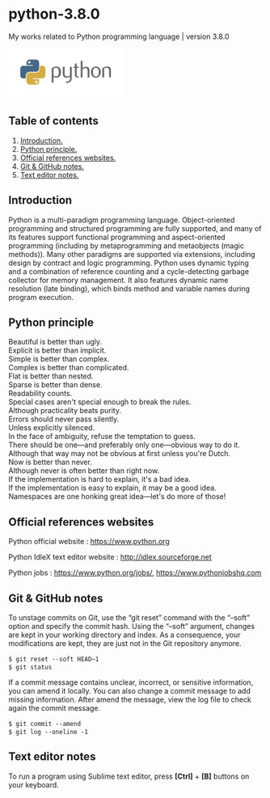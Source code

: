 # python-3.8.0
My works related to Python programming language | version 3.8.0

<img src="python.png" height="100">

## Table of contents
1. [Introduction.](#introduction)
2. [Python principle.](#principle)
3. [Official references websites.](#references)
4. [Git & GitHub notes.](#git)
5. [Text editor notes.](#editor)

<a name="introduction"></a>
## Introduction
Python is a multi-paradigm programming language. Object-oriented programming and structured programming are fully supported, and many of its features support functional programming and aspect-oriented programming (including by metaprogramming and metaobjects (magic methods)). Many other paradigms are supported via extensions, including design by contract and logic programming. Python uses dynamic typing and a combination of reference counting and a cycle-detecting garbage collector for memory management. It also features dynamic name resolution (late binding), which binds method and variable names during program execution.

<a name="principle"></a>
## Python principle
Beautiful is better than ugly. <br />
Explicit is better than implicit. <br />
Simple is better than complex. <br />
Complex is better than complicated. <br />
Flat is better than nested. <br />
Sparse is better than dense. <br />
Readability counts. <br />
Special cases aren't special enough to break the rules. <br />
Although practicality beats purity. <br />
Errors should never pass silently. <br />
Unless explicitly silenced. <br />
In the face of ambiguity, refuse the temptation to guess. <br />
There should be one—and preferably only one—obvious way to do it. <br />
Although that way may not be obvious at first unless you're Dutch. <br />
Now is better than never. <br />
Although never is often better than right now. <br />
If the implementation is hard to explain, it's a bad idea. <br />
If the implementation is easy to explain, it may be a good idea. <br />
Namespaces are one honking great idea—let's do more of those!

## Official references websites
<a name="references"></a>
Python official website : https://www.python.org

Python IdleX text editor website : http://idlex.sourceforge.net

Python jobs : https://www.python.org/jobs/, https://www.pythonjobshq.com

<a name="github"></a>
## Git & GitHub notes
To unstage commits on Git, use the “git reset” command with the “–soft” option and specify the commit hash. Using the “–soft” argument, changes are kept in your working directory and index. As a consequence, your modifications are kept, they are just not in the Git repository anymore.
```
$ git reset --soft HEAD~1
$ git status
```

If a commit message contains unclear, incorrect, or sensitive information, you can amend it locally. You can also change a commit message to add missing information. After amend the message, view the log file to check again the commit message.
```
$ git commit --amend
$ git log --oneline -1
```

<a name="editor"></a>
## Text editor notes
To run a program using Sublime text editor, press **[Ctrl]** + **[B]** buttons on your keyboard.
